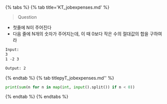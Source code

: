 {% tabs %}
{% tab title='KT_jobexpenses.md' %}

> Question

* 첫줄에 N이 주어진다
* 다음 줄에 N개의 숫자가 주어지는데, 이 때 0보다 작은 수의 절대값의 합을 구하여라

```txt
Input:
3
1 -2 3

Output: 2
```

{% endtab %}
{% tab titlepyT_jobexpenses.md'' %}

```py
print(sum(n for n in map(int, input().split()) if n < 0))
```

{% endtab %}
{% endtabs %}

